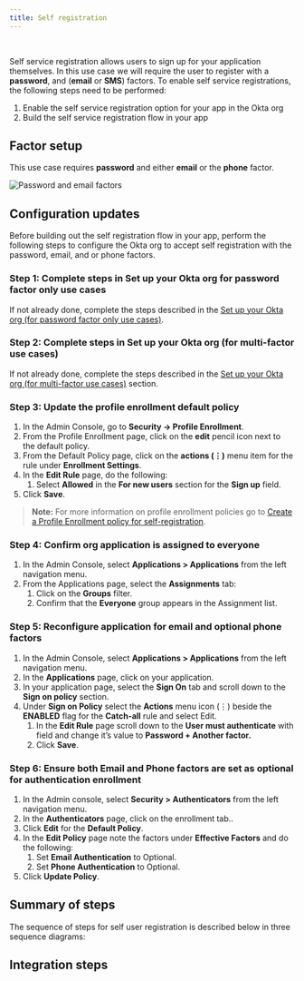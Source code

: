 ```yaml
---
title: Self registration
---
```


<div class="oie-embedded-sdk">

<ApiLifecycle access="ie" /><br>

<StackSelector class="cleaner-selector"/>

Self service registration allows users to sign up for your application themselves.
In this use case we will require the user to register with a **password**,
and (**email** or **SMS**) factors. To enable self service registrations, the
following steps need to be performed:

1. Enable the self service registration option for your app in the Okta org
1. Build the self service registration flow in your app

## Factor setup

This use case requires **password** and either **email**
or the **phone** factor.

<div class="common-image-format">

![Password and email factors](/img/oie-embedded-sdk/factor-password-email-or-phone.png
 "Password and email factors")

</div>

## Configuration updates

Before building out the self registration flow in your app, perform the
following steps to configure the Okta org to accept self registration with
the password, email, and or phone factors.

### Step 1:  Complete steps in Set up your Okta org for password factor only use cases

If not already done, complete the steps described in the
[Set up your Okta org (for password factor only use cases)](/docs/guides/oie-embedded-common-org-setup/aspnet/main/#set-up-your-okta-org-for-password-factor-only-use-cases).

### Step 2:  Complete steps in Set up your Okta org (for multi-factor use cases)

If not already done, complete the steps described in the
[Set up your Okta org (for multi-factor use cases)](/docs/guides/oie-embedded-common-org-setup/aspnet/main/#set-up-your-okta-org-for-multi-factor-use-cases) section.

### Step 3:  Update the profile enrollment default policy

1. In the Admin Console, go to **Security -> Profile Enrollment**.
1. From the Profile Enrollment page, click on the **edit** pencil icon
   next to the default policy.
1. From the Default Policy page, click on the **actions (⋮)** menu item for
   the rule under **Enrollment Settings**.
1. In the **Edit Rule** page, do the following:
   1. Select **Allowed** in the **For new users** section for the **Sign up**
      field.
1. Click **Save**.

> **Note:** For more information on profile enrollment policies go to
 [Create a Profile Enrollment policy for self-registration](https://help.okta.com/en/oie/Content/Topics/identity-engine/policies/create-profile-enrollment-policy-sr.htm).

### Step 4:  Confirm org application is assigned to everyone

1. In the Admin Console, select **Applications > Applications** from the left
   navigation menu.
1. From the Applications page, select the **Assignments** tab:
   1. Click on the **Groups** filter.
   1. Confirm that the **Everyone** group appears in the Assignment list.

### Step 5:  Reconfigure application for email and optional phone factors

1. In the Admin Console, select **Applications > Applications** from the left
   navigation menu.
1. In the **Applications** page, click on your application.
1. In your application page, select the **Sign On** tab and scroll down to the
   **Sign on policy** section.
1. Under **Sign on Policy** select the **Actions** menu icon (⋮) beside the
   **ENABLED** flag for the **Catch-all** rule and select Edit.
   1. In the **Edit Rule** page scroll down to the **User must authenticate**
      with field and change it’s value to **Password + Another factor.**
   1. Click **Save**.

### Step 6:  Ensure both Email and Phone factors are set as optional for authentication enrollment

1. In the Admin console, select **Security > Authenticators** from the left navigation menu.
1. In the **Authenticators** page, click on the enrollment tab..
1. Click **Edit** for the **Default Policy**.
1. In the **Edit Policy** page note the factors under **Effective Factors** and do the following:
   1. Set **Email Authentication** to Optional.
   1. Set **Phone Authentication** to Optional.
1. Click **Update Policy**.

## Summary of steps

The sequence of steps for self user registration is described below in three sequence diagrams:

<StackSelector snippet="summaryofsteps" noSelector />

## Integration steps

<StackSelector snippet="integrationsteps" noSelector />


</div>
